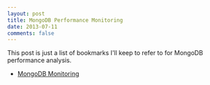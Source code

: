 ```yaml
---
layout: post
title: MongoDB Performance Monitoring
date: 2013-07-11
comments: false
---
```


This post is just a list of bookmarks I'll keep to refer to for MongoDB performance analysis.

* [MongoDB Monitoring](http://blog.serverdensity.com/mongodb-monitoring/)
